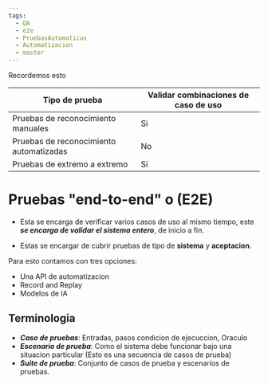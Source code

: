 ```yaml
---
tags:
  - QA
  - e2e
  - PruebasAutomaticas
  - Automatizacion
  - master
---
```

Recordemos esto

| Tipo de prueba                          | Validar combinaciones de caso de uso |
| --------------------------------------- | ------------------------------------ |
| Pruebas de reconocimiento manuales      | Si                                   |
| Pruebas de reconocimiento automatizadas | No                                   |
| Pruebas de extremo a extremo            | Si                                   |
# Pruebas "end-to-end" o (E2E)

- Esta se encarga de verificar varios casos de uso al mismo tiempo, este ***se encarga de validar el sistema entero***, de inicio a fin.

- Estas se encargar de cubrir pruebas de tipo de **sistema** y **aceptacion**.

Para esto contamos con tres opciones:
- Una API de automatizacion
- Record and Replay
- Modelos de IA

## Terminologia

- ***Caso de pruebas***: Entradas, pasos condicion de ejecuccion, Oraculo
- ***Escenario de prueba***: Como el sistema debe funcionar bajo una situacion particular (Esto es una secuencia de casos de prueba)
- ***Suite de prueba***: Conjunto de casos de prueba y escenarios de pruebas.
